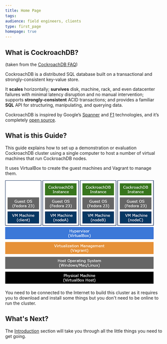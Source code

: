 ```yaml
---
title: Home Page
tags: 
audience: field engineers, clients
type: first_page
homepage: true
---
```


## What is CockroachDB?

(taken from the [CockroachDB FAQ](https://www.cockroachlabs.com/docs/frequently-asked-questions.html))

CockroachDB is a distributed SQL database built on a transactional and strongly-consistent key-value store. 

It **scales** horizontally; **survives** disk, machine, rack, and even datacenter failures with minimal latency disruption and no manual intervention; supports **strongly-consistent** ACID transactions; and provides a familiar **SQL** API for structuring, manipulating, and querying data.

CockroachDB is inspired by Google’s [Spanner](http://research.google.com/archive/spanner.html) and [F1](http://research.google.com/pubs/pub38125.html) technologies, and it’s completely [open source](https://github.com/cockroachdb/cockroach).


## What is this Guide?

This guide explains how to set up a demonstration or evaluation CockroachDB cluster using a single computer to host a number of virtual machines that run CockroachDB nodes.

It uses VirtualBox to create the guest machines and Vagrant to manage them.

![Arch](images/virtualbox_architecture_50pc.png)

You need to be connected to the Internet to build this cluster as it requires you to download and install some things but you don't need to be online to run the cluster.


## What's Next?

The [Introduction](cockroach-vb-cluster_introduction) section will take you through all the little things you need to get going. 
